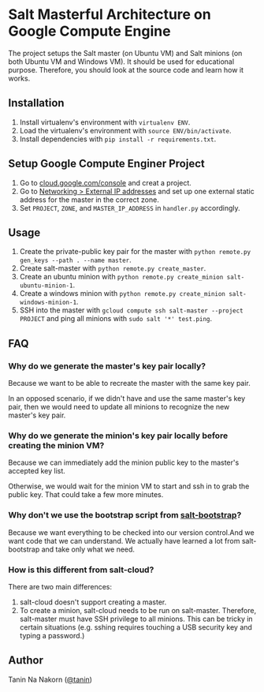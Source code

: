 Salt Masterful Architecture on Google Compute Engine
============================================================

The project setups the Salt master (on Ubuntu VM) and Salt minions (on both Ubuntu VM and Windows VM).
It should be used for educational purpose. Therefore, you should look at the source code and learn how it works.


Installation
---------------

1. Install virtualenv's environment with `virtualenv ENV`.
2. Load the virtualenv's environment with `source ENV/bin/activate`.
3. Install dependencies with `pip install -r requirements.txt`.


Setup Google Compute Enginer Project
-------------------------------------

1. Go to [cloud.google.com/console](https://cloud.google.com/console) and creat a project.
2. Go to [Networking > External IP addresses](https://pantheon.corp.google.com/networking/addresses/list) and set up one external static address for the master in the correct zone.
3. Set `PROJECT`, `ZONE`, and `MASTER_IP_ADDRESS` in `handler.py` accordingly.


Usage
-------

1. Create the private-public key pair for the master with `python remote.py gen_keys --path . --name master`.
2. Create salt-master with `python remote.py create_master`.
3. Create an ubuntu minion with `python remote.py create_minion salt-ubuntu-minion-1`.
4. Create a windows minion with `python remote.py create_minion salt-windows-minion-1`.
5. SSH into the master with `gcloud compute ssh salt-master --project PROJECT` and ping all minions with `sudo salt '*' test.ping`.


FAQ
-----

### Why do we generate the master's key pair locally?

Because we want to be able to recreate the master with the same key pair.

In an opposed scenario, if we didn't have and use the same master's key pair, then we would need to update all minions to recognize the new master's key pair.


### Why do we generate the minion's key pair locally before creating the minion VM?

Because we can immediately add the minion public key to the master's accepted key list.

Otherwise, we would wait for the minion VM to start and ssh in to grab the public key. That could take a few more minutes.


### Why don't we use the bootstrap script from [salt-bootstrap](https://github.com/saltstack/salt-bootstrap)?

Because we want everything to be checked into our version control.And we want code that we can understand. We actually have learned a lot from salt-bootstrap and take only what we need.


### How is this different from salt-cloud?

There are two main differences:

1. salt-cloud doesn't support creating a master.
2. To create a minion, salt-cloud needs to be run on salt-master. Therefore, salt-master must have SSH privilege to all minions. This can be tricky in certain situations (e.g. sshing requires touching a USB security key and typing a password.)


Author
------
Tanin Na Nakorn ([@tanin](https://twitter.com/tanin))

